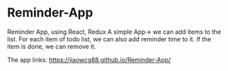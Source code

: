 # Reminder-App
Reminder App, using React, Redux
 A simple App-> we can add items to the list. For each item of todo list, we can also add reminder time to it. If the item is done, we can remove it. 

The app links: https://jiaowcg88.github.io/Reminder-App/
